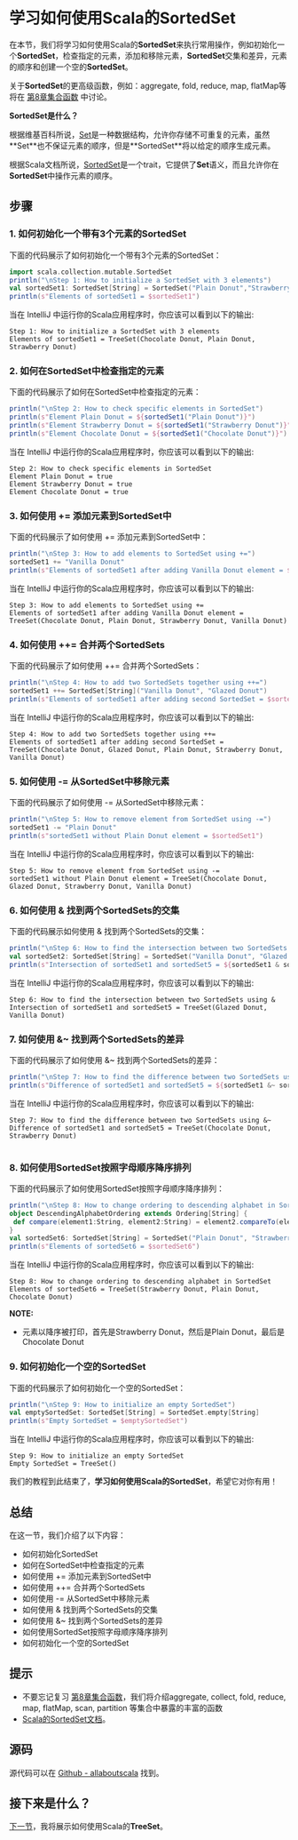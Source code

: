 # 学习如何使用Scala的SortedSet

在本节，我们将学习如何使用Scala的**SortedSet**来执行常用操作，例如初始化一个**SortedSet**，检查指定的元素，添加和移除元素，**SortedSet**交集和差异，元素的顺序和创建一个空的**SortedSet**。

关于**SortedSet**的更高级函数，例如：aggregate, fold, reduce, map, flatMap等将在 [第8章集合函数](tutorial/8_1.md) 中讨论。

**SortedSet是什么？**

根据维基百科所说，[Set](https://en.wikipedia.org/wiki/Set_(abstract_data_type))是一种数据结构，允许你存储不可重复的元素，虽然**Set**也不保证元素的顺序，但是**SortedSet**将以给定的顺序生成元素。

根据Scala文档所说，[SortedSet](http://docs.scala-lang.org/overviews/collections/sets.html)是一个trait，它提供了**Set**语义，而且允许你在**SortedSet**中操作元素的顺序。

## 步骤

### 1. 如何初始化一个带有3个元素的SortedSet

下面的代码展示了如何初始化一个带有3个元素的SortedSet：

```scala
import scala.collection.mutable.SortedSet
println("\nStep 1: How to initialize a SortedSet with 3 elements")
val sortedSet1: SortedSet[String] = SortedSet("Plain Donut","Strawberry Donut","Chocolate Donut")
println(s"Elements of sortedSet1 = $sortedSet1")

```

当在 IntelliJ 中运行你的Scala应用程序时，你应该可以看到以下的输出:

```
Step 1: How to initialize a SortedSet with 3 elements
Elements of sortedSet1 = TreeSet(Chocolate Donut, Plain Donut, Strawberry Donut)

```

### 2. 如何在SortedSet中检查指定的元素

下面的代码展示了如何在SortedSet中检查指定的元素：

```scala
println("\nStep 2: How to check specific elements in SortedSet")
println(s"Element Plain Donut = ${sortedSet1("Plain Donut")}")
println(s"Element Strawberry Donut = ${sortedSet1("Strawberry Donut")}")
println(s"Element Chocolate Donut = ${sortedSet1("Chocolate Donut")}")

```

当在 IntelliJ 中运行你的Scala应用程序时，你应该可以看到以下的输出:

```
Step 2: How to check specific elements in SortedSet
Element Plain Donut = true
Element Strawberry Donut = true
Element Chocolate Donut = true

```

### 3. 如何使用 += 添加元素到SortedSet中

下面的代码展示了如何使用 += 添加元素到SortedSet中：

```scala
println("\nStep 3: How to add elements to SortedSet using +=")
sortedSet1 += "Vanilla Donut"
println(s"Elements of sortedSet1 after adding Vanilla Donut element = $sortedSet1")

```

当在 IntelliJ 中运行你的Scala应用程序时，你应该可以看到以下的输出:

```
Step 3: How to add elements to SortedSet using +=
Elements of sortedSet1 after adding Vanilla Donut element = TreeSet(Chocolate Donut, Plain Donut, Strawberry Donut, Vanilla Donut)

```

### 4. 如何使用 ++= 合并两个SortedSets

下面的代码展示了如何使用 ++= 合并两个SortedSets：

```scala
println("\nStep 4: How to add two SortedSets together using ++=")
sortedSet1 ++= SortedSet[String]("Vanilla Donut", "Glazed Donut")
println(s"Elements of sortedSet1 after adding second SortedSet = $sortedSet1")

```

当在 IntelliJ 中运行你的Scala应用程序时，你应该可以看到以下的输出:

```
Step 4: How to add two SortedSets together using ++=
Elements of sortedSet1 after adding second SortedSet = TreeSet(Chocolate Donut, Glazed Donut, Plain Donut, Strawberry Donut, Vanilla Donut)

```

### 5. 如何使用 -= 从SortedSet中移除元素

下面的代码展示了如何使用 -= 从SortedSet中移除元素：

```scala
println("\nStep 5: How to remove element from SortedSet using -=")
sortedSet1 -= "Plain Donut"
println(s"sortedSet1 without Plain Donut element = $sortedSet1")

```

当在 IntelliJ 中运行你的Scala应用程序时，你应该可以看到以下的输出:

```
Step 5: How to remove element from SortedSet using -=
sortedSet1 without Plain Donut element = TreeSet(Chocolate Donut, Glazed Donut, Strawberry Donut, Vanilla Donut)

```

### 6. 如何使用 & 找到两个SortedSets的交集

下面的代码展示如何使用 & 找到两个SortedSets的交集：

```scala
println("\nStep 6: How to find the intersection between two SortedSets using &")
val sortedSet2: SortedSet[String] = SortedSet("Vanilla Donut", "Glazed Donut", "Plain Donut")
println(s"Intersection of sortedSet1 and sortedSet5 = ${sortedSet1 & sortedSet2}")

```

当在 IntelliJ 中运行你的Scala应用程序时，你应该可以看到以下的输出:

```
Step 6: How to find the intersection between two SortedSets using &
Intersection of sortedSet1 and sortedSet5 = TreeSet(Glazed Donut, Vanilla Donut)

```

### 7. 如何使用 &~ 找到两个SortedSets的差异

下面的代码展示了如何使用 &~ 找到两个SortedSets的差异：

```scala
println("\nStep 7: How to find the difference between two SortedSets using &~")
println(s"Difference of sortedSet1 and sortedSet5 = ${sortedSet1 &~ sortedSet2}")

```

当在 IntelliJ 中运行你的Scala应用程序时，你应该可以看到以下的输出:

```
Step 7: How to find the difference between two SortedSets using &~
Difference of sortedSet1 and sortedSet5 = TreeSet(Chocolate Donut, Strawberry Donut)


```

### 8. 如何使用SortedSet按照字母顺序降序排列

下面的代码展示了如何使用SortedSet按照字母顺序降序排列：

```scala
println("\nStep 8: How to change ordering to descending alphabet in SortedSet")
object DescendingAlphabetOrdering extends Ordering[String] {
 def compare(element1:String, element2:String) = element2.compareTo(element1)
}
val sortedSet6: SortedSet[String] = SortedSet("Plain Donut", "Strawberry Donut", "Chocolate Donut")(DescendingAlphabetOrdering)
println(s"Elements of sortedSet6 = $sortedSet6")

```

当在 IntelliJ 中运行你的Scala应用程序时，你应该可以看到以下的输出:

```
Step 8: How to change ordering to descending alphabet in SortedSet
Elements of sortedSet6 = TreeSet(Strawberry Donut, Plain Donut, Chocolate Donut)

```

**NOTE:**

- 元素以降序被打印，首先是Strawberry Donut，然后是Plain Donut，最后是Chocolate Donut

### 9. 如何初始化一个空的SortedSet

下面的代码展示了如何初始化一个空的SortedSet：

```scala
println("\nStep 9: How to initialize an empty SortedSet")
val emptySortedSet: SortedSet[String] = SortedSet.empty[String]
println(s"Empty SortedSet = $emptySortedSet")

```

当在 IntelliJ 中运行你的Scala应用程序时，你应该可以看到以下的输出:

```
Step 9: How to initialize an empty SortedSet
Empty SortedSet = TreeSet()

```

我们的教程到此结束了，**学习如何使用Scala的SortedSet**，希望它对你有用！

## 总结

在这一节，我们介绍了以下内容：

- 如何初始化SortedSet
- 如何在SortedSet中检查指定的元素
- 如何使用 += 添加元素到SortedSet中
- 如何使用 ++= 合并两个SortedSets
- 如何使用 -= 从SortedSet中移除元素
- 如何使用 & 找到两个SortedSets的交集
- 如何使用 &~ 找到两个SortedSets的差异
- 如何使用SortedSet按照字母顺序降序排列
- 如何初始化一个空的SortedSet

## 提示

- 不要忘记复习 [第8章集合函数](tutorial/8_1.md)，我们将介绍aggregate, collect, fold, reduce, map, flatMap, scan, partition 等集合中暴露的丰富的函数
- [Scala的SortedSet文档](http://www.scala-lang.org/api/current/#scala.collection.mutable.SortedSet)。

## 源码

源代码可以在 [Github - allaboutscala](https://github.com/nadimbahadoor/allaboutscala) 找到。

## 接下来是什么？

[下一节](7_15.md)，我将展示如何使用Scala的**TreeSet**。